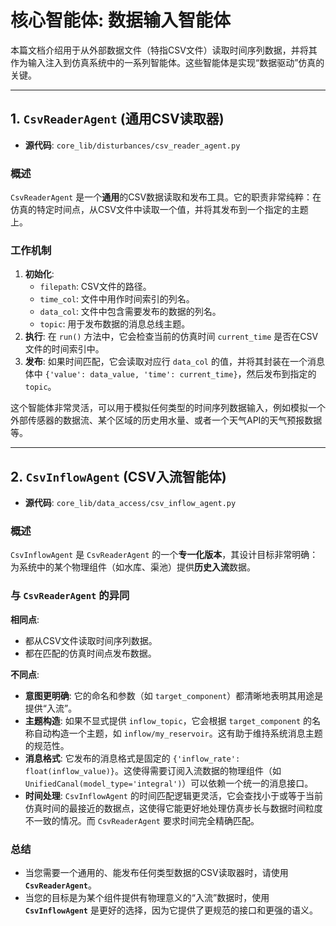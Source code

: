 # 核心智能体: 数据输入智能体

本篇文档介绍用于从外部数据文件（特指CSV文件）读取时间序列数据，并将其作为输入注入到仿真系统中的一系列智能体。这些智能体是实现“数据驱动”仿真的关键。

---

## 1. `CsvReaderAgent` (通用CSV读取器)

*   **源代码**: `core_lib/disturbances/csv_reader_agent.py`

### 概述

`CsvReaderAgent` 是一个**通用**的CSV数据读取和发布工具。它的职责非常纯粹：在仿真的特定时间点，从CSV文件中读取一个值，并将其发布到一个指定的主题上。

### 工作机制

1.  **初始化**:
    -   `filepath`: CSV文件的路径。
    -   `time_col`: 文件中用作时间索引的列名。
    -   `data_col`: 文件中包含需要发布的数据的列名。
    -   `topic`: 用于发布数据的消息总线主题。
2.  **执行**: 在 `run()` 方法中，它会检查当前的仿真时间 `current_time` 是否在CSV文件的时间索引中。
3.  **发布**: 如果时间匹配，它会读取对应行 `data_col` 的值，并将其封装在一个消息体中 `{'value': data_value, 'time': current_time}`，然后发布到指定的 `topic`。

这个智能体非常灵活，可以用于模拟任何类型的时间序列数据输入，例如模拟一个外部传感器的数据流、某个区域的历史用水量、或者一个天气API的天气预报数据等。

---

## 2. `CsvInflowAgent` (CSV入流智能体)

*   **源代码**: `core_lib/data_access/csv_inflow_agent.py`

### 概述

`CsvInflowAgent` 是 `CsvReaderAgent` 的一个**专一化版本**，其设计目标非常明确：为系统中的某个物理组件（如水库、渠池）提供**历史入流**数据。

### 与 `CsvReaderAgent` 的异同

**相同点**:
-   都从CSV文件读取时间序列数据。
-   都在匹配的仿真时间点发布数据。

**不同点**:
-   **意图更明确**: 它的命名和参数（如 `target_component`）都清晰地表明其用途是提供“入流”。
-   **主题构造**: 如果不显式提供 `inflow_topic`，它会根据 `target_component` 的名称自动构造一个主题，如 `inflow/my_reservoir`。这有助于维持系统消息主题的规范性。
-   **消息格式**: 它发布的消息格式是固定的 `{'inflow_rate': float(inflow_value)}`。这使得需要订阅入流数据的物理组件（如 `UnifiedCanal(model_type='integral')`）可以依赖一个统一的消息接口。
-   **时间处理**: `CsvInflowAgent` 的时间匹配逻辑更灵活，它会查找小于或等于当前仿真时间的最接近的数据点，这使得它能更好地处理仿真步长与数据时间粒度不一致的情况。而 `CsvReaderAgent` 要求时间完全精确匹配。

### 总结

-   当您需要一个通用的、能发布任何类型数据的CSV读取器时，请使用 **`CsvReaderAgent`**。
-   当您的目标是为某个组件提供有物理意义的“入流”数据时，使用 **`CsvInflowAgent`** 是更好的选择，因为它提供了更规范的接口和更强的语义。
